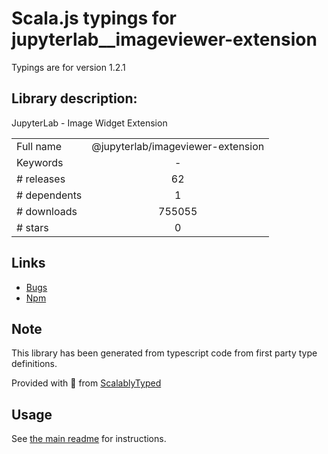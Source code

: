 
# Scala.js typings for jupyterlab__imageviewer-extension

Typings are for version 1.2.1

## Library description:
JupyterLab - Image Widget Extension

|                    |                 |
| ------------------ | :-------------: |
| Full name          | @jupyterlab/imageviewer-extension |
| Keywords           | - |
| # releases         | 62 |
| # dependents       | 1 |
| # downloads        | 755055 |
| # stars            | 0 |

## Links
- [Bugs](https://github.com/jupyterlab/jupyterlab/issues)
- [Npm](https://www.npmjs.com/package/%40jupyterlab%2Fimageviewer-extension)
    


## Note
This library has been generated from typescript code from first party type definitions.

Provided with :purple_heart: from [ScalablyTyped](https://github.com/oyvindberg/ScalablyTyped)

## Usage
See [the main readme](../../readme.md) for instructions.


